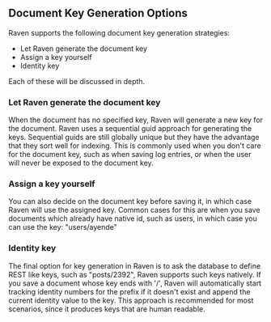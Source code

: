 
## Document Key Generation Options

Raven supports the following document key generation strategies:

* Let Raven generate the document key
* Assign a key yourself
* Identity key

Each of these will be discussed in depth.

### Let Raven generate the document key
When the document has no specified key, Raven will generate a new key for the document. Raven uses a sequential guid approach for generating the keys. Sequential guids are still globally unique but they have the advantage that they sort well for indexing.
This is commonly used when you don't care for the document key, such as when saving log entries, or when the user will never be exposed to the document key. 

### Assign a key yourself
You can also decide on the document key before saving it, in which case Raven will use the assigned key.
Common cases for this are when you save documents which already have native id, such as users, in which case you can use the key: "users/ayende"

### Identity key
The final option for key generation in Raven is to ask the database to define REST like keys, such as "posts/2392", Raven supports such keys natively. If you save a document whose key ends with '/', Raven will automatically start tracking identity numbers for the prefix if it doesn't exist and append the current identity value to the key.
This approach is recommended for most scenarios, since it produces keys that are human readable. 